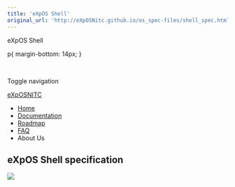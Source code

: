 ```yaml
---
title: 'eXpOS Shell'
original_url: 'http://eXpOSNitc.github.io/os_spec-files/shell_spec.html'
---
```







eXpOS Shell




























 p{
 margin-bottom: 14px;
 }
 




 











Toggle navigation






[eXpOSNITC](index.html)


* [Home](../index.html)
* [Documentation](../documentation.html)
* [Roadmap](../Roadmap.html)
* [FAQ](../faq.html)
* About Us











  

  

  







eXpOS Shell specification
-------------------------


  






[![](../img/spec_icon.jpg)](../os_spec.html)











































